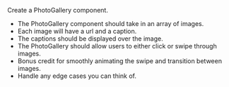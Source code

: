 Create a PhotoGallery component.
- The PhotoGallery component should take in an array of images.
- Each image will have a url and a caption.
- The captions should be displayed over the image.
- The PhotoGallery should allow users to either click or swipe through images.
- Bonus credit for smoothly animating the swipe and transition between images.
- Handle any edge cases you can think of.
